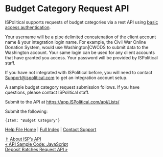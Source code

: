  Budget Category Request API
==========

ISPolitical supports requests of budget categories via a rest API using [basic access authentication](https://ispolitical.com/how-do-i-set-up-authentication-with-isps-api/).

Your username will be a pipe delimited concatenation of the client account name & your integration login name. For example, the Civil War Online Donation System, would use Washington|CWODS to submit data to the Washington account. Your same login can be used for any client accounts that have granted you access. Your password will be provided by ISPolitical staff.

If you have not integrated with ISPolitical before, you will need to contact Support@ispolitical.com to get an integration account setup.

A sample budget category request submission follows. If you have questions, please contact ISPolitical staff.

Submit to the API at https://app.ISPolitical.com/api/Lists/

Submit the following:

```
{Item: "Budget Category"}
```

[Help File Home](/help/) | [Full Index](/Help-File-Directory/) | [Contact Support](mailto:support@ISPolitical.com)

[⇑ About ISP’s API](/About-API)  
[« API Sample Code: JavaScript](/API-Sample-Code-JavaScript)  
[Deposit Batches Request API »](/Deposit-Batches-Request-API)